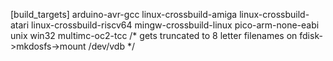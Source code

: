 [build_targets]
arduino-avr-gcc
linux-crossbuild-amiga
linux-crossbuild-atari
linux-crossbuild-riscv64
mingw-crossbuild-linux
pico-arm-none-eabi
unix
win32
multimc-oc2-tcc /* gets truncated to 8 letter filenames on fdisk->mkdosfs->mount /dev/vdb */